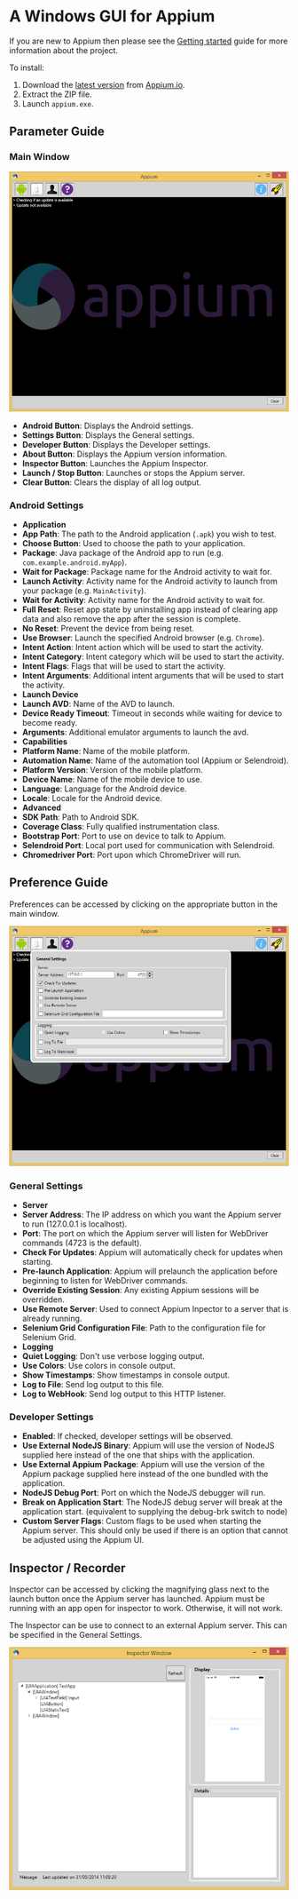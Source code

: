 # A Windows GUI for Appium

If you are new to Appium then please see the [Getting started](http://appium.io/getting-started.html) guide for more information
about the project.

To install:

1. Download the [latest version](https://bitbucket.org/appium/appium.app/downloads/AppiumForWindows.zip) from [Appium.io](http://appium.io/).
2. Extract the ZIP file.
3. Launch `appium.exe`.

## Parameter Guide

### Main Window

![Appium Main Window](/README-files/mainwindow.png "Appium Main Window")

* **Android Button**: Displays the Android settings.
* **Settings Button**: Displays the General settings.
* **Developer Button**: Displays the Developer settings.
* **About Button**: Displays the Appium version information.
* **Inspector Button**: Launches the Appium Inspector.
* **Launch / Stop Button**: Launches or stops the Appium server.
* **Clear Button**: Clears the display of all log output.

### Android Settings

* **Application**
 * **App Path**: The path to the Android application (`.apk`) you wish to test.
 * **Choose Button**: Used to choose the path to your application.
 * **Package**: Java package of the Android app to run (e.g. `com.example.android.myApp`).
 * **Wait for Package**: Package name for the Android activity to wait for.
 * **Launch Activity**: Activity name for the Android activity to launch from your package (e.g. `MainActivity`).
 * **Wait for Activity**: Activity name for the Android activity to wait for.
 * **Full Reset**: Reset app state by uninstalling app instead of clearing app data and also remove the app after the
   session is complete.
 * **No Reset**: Prevent the device from being reset.
 * **Use Browser**: Launch the specified Android browser (e.g. `Chrome`).
 * **Intent Action**: Intent action which will be used to start the activity.
 * **Intent Category**: Intent category which will be used to start the activity.
 * **Intent Flags**: Flags that will be used to start the activity.
 * **Intent Arguments**: Additional intent arguments that will be used to start the activity.
* **Launch Device**
 * **Launch AVD**: Name of the AVD to launch.
 * **Device Ready Timeout**: Timeout in seconds while waiting for device to become ready.
 * **Arguments**: Additional emulator arguments to launch the avd.
* **Capabilities**
 * **Platform Name**: Name of the mobile platform.
 * **Automation Name**: Name of the automation tool (Appium or Selendroid).
 * **Platform Version**: Version of the mobile platform.
 * **Device Name**: Name of the mobile device to use.
 * **Language**: Language for the Android device.
 * **Locale**: Locale for the Android device.
* **Advanced**
 * **SDK Path**: Path to Android SDK.
 * **Coverage Class**: Fully qualified instrumentation class.
 * **Bootstrap Port**: Port to use on device to talk to Appium.
 * **Selendroid Port**: Local port used for communication with Selendroid.
 * **Chromedriver Port**: Port upon which ChromeDriver will run.

## Preference Guide

Preferences can be accessed by clicking on the appropriate button in the main window.

![Appium Preferences](/README-files/preferences.png "Appium General Settings")

### General Settings

* **Server**
 * **Server Address**: The IP address on which you want the Appium server to run (127.0.0.1 is localhost).
 * **Port**: The port on which the Appium server will listen for WebDriver commands (4723 is the default).
 * **Check For Updates**: Appium will automatically check for updates when starting.
 * **Pre-launch Application**: Appium will prelaunch the application before beginning to listen for WebDriver
	commands.
 * **Override Existing Session**: Any existing Appium sessions will be overridden.
 * **Use Remote Server**: Used to connect Appium Inpector to a server that is already running.
 * **Selenium Grid Configuration File**: Path to the configuration file for Selenium Grid.
* **Logging**
 * **Quiet Logging**: Don't use verbose logging output.
 * **Use Colors**: Use colors in console output.
 * **Show Timestamps**: Show timestamps in console output.
 * **Log to File**: Send log output to this file.
 * **Log to WebHook**: Send log output to this HTTP listener.

### Developer Settings

* **Enabled**: If checked, developer settings will be observed.
* **Use External NodeJS Binary**: Appium will use the version of NodeJS supplied here instead of the one that ships
  with the application.
* **Use External Appium Package**: Appium will use the version of the Appium package supplied here instead of the one
  bundled with the application.
* **NodeJS Debug Port**: Port on which the NodeJS debugger will run.
* **Break on Application Start**: The NodeJS debug server will break at the application start. (equivalent to
  supplying the debug-brk switch to node)
* **Custom Server Flags**: Custom flags to be used when starting the Appium server. This should only be used if there is
  an option that cannot be adjusted using the Appium UI.

## Inspector / Recorder

Inspector can be accessed by clicking the magnifying glass next to the launch button once the Appium server has launched.
Appium must be running with an app open for inspector to work. Otherwise, it will not work.

The Inspector can be use to connect to an external Appium server. This can be specified in the General Settings.

![Appium Inspector](/README-files/inspector.png "Appium Inspector")
